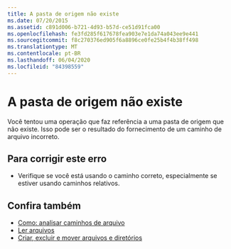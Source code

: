 ```yaml
---
title: A pasta de origem não existe
ms.date: 07/20/2015
ms.assetid: c891d006-b721-4d93-b57d-ce51d91fca00
ms.openlocfilehash: fe3fd285f617678fea903e7e1da74a043ee9e441
ms.sourcegitcommit: f8c270376ed905f6a8896ce0fe25b4f4b38ff498
ms.translationtype: MT
ms.contentlocale: pt-BR
ms.lasthandoff: 06/04/2020
ms.locfileid: "84398559"
---
```

# <a name="the-source-folder-does-not-exist"></a>A pasta de origem não existe
Você tentou uma operação que faz referência a uma pasta de origem que não existe. Isso pode ser o resultado do fornecimento de um caminho de arquivo incorreto.  
  
## <a name="to-correct-this-error"></a>Para corrigir este erro  
  
- Verifique se você está usando o caminho correto, especialmente se estiver usando caminhos relativos.  
  
## <a name="see-also"></a>Confira também

- [Como: analisar caminhos de arquivo](../developing-apps/programming/drives-directories-files/how-to-parse-file-paths.md)
- [Ler arquivos](../developing-apps/programming/drives-directories-files/reading-from-files.md)
- [Criar, excluir e mover arquivos e diretórios](../developing-apps/programming/drives-directories-files/creating-deleting-and-moving-files-and-directories.md)

